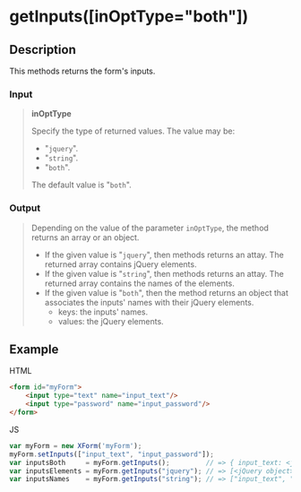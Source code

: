 # getInputs([inOptType="both"])

## Description

This methods returns the form's inputs.

### Input

> **inOptType**
>
> Specify the type of returned values. The value may be:
>
> * "<code>jquery</code>".
> * "<code>string</code>".
> * "<code>both</code>".
>
> The default value is "<code>both</code>".

### Output

> Depending on the value of the parameter <code>inOptType</code>, the method returns an array or an object.
>
> * If the given value is "<code>jquery</code>", then methods returns an attay. The returned array contains jQuery elements.
> * If the given value is "<code>string</code>", then methods returns an attay. The returned array contains the names of the elements.
> * If the given value is "<code>both</code>", then the method returns an object that associates the inputs' names with their jQuery elements.
>    * keys: the inputs' names.
>    * values: the jQuery elements.

## Example

HTML

```HTML
<form id="myForm">
	<input type="text" name="input_text"/>
	<input type="password" name="input_password"/>
</form>
```

JS

```JavaScript
var myForm = new XForm('myForm');
myForm.setInputs(["input_text", "input_password"]);
var inputsBoth     = myForm.getInputs();         // => { input_text: <jQuery object>, input_password: <jQuery object>}
var inputsElements = myForm.getInputs("jquery"); // => [<jQuery object>, <jQuery object>]
var inputsNames    = myForm.getInputs("string"); // => ["input_text", "input_password"]
```
